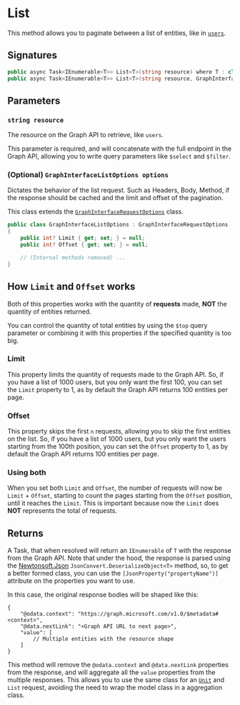 # List

This method allows you to paginate between a list of entities, like in [`users`](https://docs.microsoft.com/pt-br/graph/api/user-list).

## Signatures

```csharp
public async Task<IEnumerable<T>> List<T>(string resource) where T : class;
public async Task<IEnumerable<T>> List<T>(string resource, GraphInterfaceListOptions options) where T : class;
```

## Parameters

### `string resource`

The resource on the Graph API to retrieve, like `users`.

This parameter is required, and will concatenate with the full endpoint in the Graph API, allowing you to write query parameters like `$select` and `$filter`.

### (Optional) `GraphInterfaceListOptions options`

Dictates the behavior of the list request. Such as Headers, Body, Method, if the response should be cached and the limit and offset of the pagination.

This class extends the [`GraphInterfaceRequestOptions`](RequestOptions.md) class.

```csharp
public class GraphInterfaceListOptions : GraphInterfaceRequestOptions
{
    public int? Limit { get; set; } = null;
    public int? Offset { get; set; } = null;

    // (Internal methods removed) ...
}
```

## How `Limit` and `Offset` works

Both of this properties works with the quantity of **requests** made, **NOT** the quantity of entities returned.

You can control the quantity of total entities by using the `$top` query parameter or combining it with this properties if the specified quantity is too big.

### Limit

This property limits the quantity of requests made to the Graph API. So, if you have a list of 1000 users, but you only want the first 100, you can set the `Limit` property to 1, as by default the Graph API returns 100 entities per page.

### Offset

This property skips the first `n` requests, allowing you to skip the first entities on the list. So, if you have a list of 1000 users, but you only want the users starting from the 100th position, you can set the `Offset` property to 1, as by default the Graph API returns 100 entities per page.

### Using both

When you set both `Limit` and `Offset`, the number of requests will now be `Limit` + `Offset`, starting to count the pages starting from the `Offset` position, until it reaches the `Limit`.
This is important because now the `Limit` does **NOT** represents the total of requests.
## Returns

A Task, that when resolved will return an `IEnumerable` of `T` with the response from the Graph API. Note that under the hood, the response is parsed using the [Newtonsoft.Json](https://www.nuget.org/packages/Newtonsoft.Json/) `JsonConvert.DeserializeObject<T>` method, so, to get a better formed class, you can use the `[JsonProperty("propertyName")]` attribute on the properties you want to use.

In this case, the original response bodies will be shaped like this:

```jsonc
{
    "@odata.context": "https://graph.microsoft.com/v1.0/$metadata#<context>",
    "@data.nextLink": "<Graph API URL to next page>",
    "value": [
        // Multiple entities with the resource shape
    ]
}
```

This method will remove the `@odata.context` and `@data.nextLink` properties from the response, and will aggregate all the `value` properties from the multiple responses. This allows you to use the same class for an [`Unit`](Unit.md) and `List` request, avoiding the need to wrap the model class in a aggregation class.